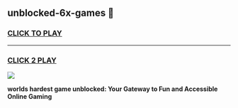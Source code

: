 
## unblocked-6x-games 👋
<h3>
<a href="https://premium.freeplayer.one?title=unblocked-6x-games&ref=14F">CLICK TO PLAY</a></h3>
<hr>

<h3>
<a href="https://premium.freeplayer.one?title=unblocked-6x-games&ref=14F">CLICK 2 PLAY</a>
  
</h3>

<a href="https://premium.freeplayer.one?title=unblocked-6x-games&ref=12F/"><img src="https://clearcache.store/games.png"></a>


**worlds hardest game unblocked: Your Gateway to Fun and Accessible Online Gaming**
